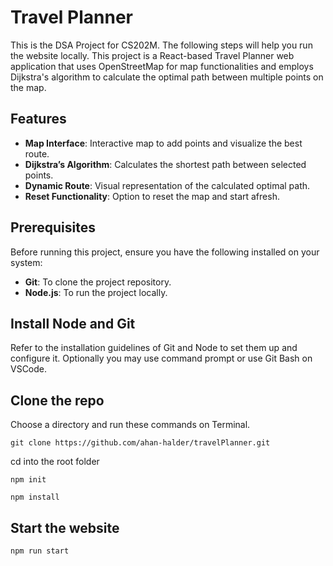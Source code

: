 # Travel Planner

This is the DSA Project for CS202M. The following steps will help you run the website locally.
This project is a React-based Travel Planner web application that uses OpenStreetMap for map functionalities and employs Dijkstra's algorithm to calculate the optimal path between multiple points on the map.

## Features
- **Map Interface**: Interactive map to add points and visualize the best route.
- **Dijkstra’s Algorithm**: Calculates the shortest path between selected points.
- **Dynamic Route**: Visual representation of the calculated optimal path.
- **Reset Functionality**: Option to reset the map and start afresh.

## Prerequisites
Before running this project, ensure you have the following installed on your system:
- **Git**: To clone the project repository.
- **Node.js**: To run the project locally.

## Install Node and Git

Refer to the installation guidelines of Git and Node to set them up and configure it. Optionally you may use command prompt or use Git Bash on VSCode.

## Clone the repo

Choose a directory and run these commands on Terminal.

`git clone https://github.com/ahan-halder/travelPlanner.git`

cd into the root folder

`npm init`

`npm install`

## Start the website

`npm run start`
